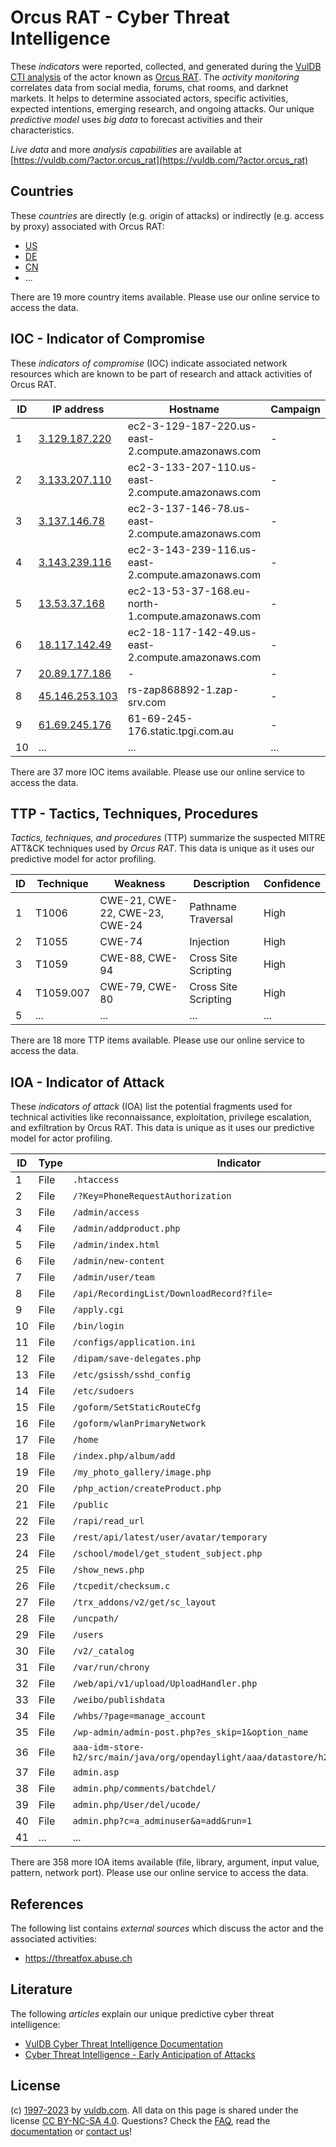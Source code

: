 # Orcus RAT - Cyber Threat Intelligence

These _indicators_ were reported, collected, and generated during the [VulDB CTI analysis](https://vuldb.com/?kb.cti) of the actor known as [Orcus RAT](https://vuldb.com/?actor.orcus_rat). The _activity monitoring_ correlates data from social media, forums, chat rooms, and darknet markets. It helps to determine associated actors, specific activities, expected intentions, emerging research, and ongoing attacks. Our unique _predictive model_ uses _big data_ to forecast activities and their characteristics.

_Live data_ and more _analysis capabilities_ are available at [https://vuldb.com/?actor.orcus_rat](https://vuldb.com/?actor.orcus_rat)

## Countries

These _countries_ are directly (e.g. origin of attacks) or indirectly (e.g. access by proxy) associated with Orcus RAT:

* [US](https://vuldb.com/?country.us)
* [DE](https://vuldb.com/?country.de)
* [CN](https://vuldb.com/?country.cn)
* ...

There are 19 more country items available. Please use our online service to access the data.

## IOC - Indicator of Compromise

These _indicators of compromise_ (IOC) indicate associated network resources which are known to be part of research and attack activities of Orcus RAT.

ID | IP address | Hostname | Campaign | Confidence
-- | ---------- | -------- | -------- | ----------
1 | [3.129.187.220](https://vuldb.com/?ip.3.129.187.220) | ec2-3-129-187-220.us-east-2.compute.amazonaws.com | - | Medium
2 | [3.133.207.110](https://vuldb.com/?ip.3.133.207.110) | ec2-3-133-207-110.us-east-2.compute.amazonaws.com | - | Medium
3 | [3.137.146.78](https://vuldb.com/?ip.3.137.146.78) | ec2-3-137-146-78.us-east-2.compute.amazonaws.com | - | Medium
4 | [3.143.239.116](https://vuldb.com/?ip.3.143.239.116) | ec2-3-143-239-116.us-east-2.compute.amazonaws.com | - | Medium
5 | [13.53.37.168](https://vuldb.com/?ip.13.53.37.168) | ec2-13-53-37-168.eu-north-1.compute.amazonaws.com | - | Medium
6 | [18.117.142.49](https://vuldb.com/?ip.18.117.142.49) | ec2-18-117-142-49.us-east-2.compute.amazonaws.com | - | Medium
7 | [20.89.177.186](https://vuldb.com/?ip.20.89.177.186) | - | - | High
8 | [45.146.253.103](https://vuldb.com/?ip.45.146.253.103) | rs-zap868892-1.zap-srv.com | - | High
9 | [61.69.245.176](https://vuldb.com/?ip.61.69.245.176) | 61-69-245-176.static.tpgi.com.au | - | High
10 | ... | ... | ... | ...

There are 37 more IOC items available. Please use our online service to access the data.

## TTP - Tactics, Techniques, Procedures

_Tactics, techniques, and procedures_ (TTP) summarize the suspected MITRE ATT&CK techniques used by _Orcus RAT_. This data is unique as it uses our predictive model for actor profiling.

ID | Technique | Weakness | Description | Confidence
-- | --------- | -------- | ----------- | ----------
1 | T1006 | CWE-21, CWE-22, CWE-23, CWE-24 | Pathname Traversal | High
2 | T1055 | CWE-74 | Injection | High
3 | T1059 | CWE-88, CWE-94 | Cross Site Scripting | High
4 | T1059.007 | CWE-79, CWE-80 | Cross Site Scripting | High
5 | ... | ... | ... | ...

There are 18 more TTP items available. Please use our online service to access the data.

## IOA - Indicator of Attack

These _indicators of attack_ (IOA) list the potential fragments used for technical activities like reconnaissance, exploitation, privilege escalation, and exfiltration by Orcus RAT. This data is unique as it uses our predictive model for actor profiling.

ID | Type | Indicator | Confidence
-- | ---- | --------- | ----------
1 | File | `.htaccess` | Medium
2 | File | `/?Key=PhoneRequestAuthorization` | High
3 | File | `/admin/access` | High
4 | File | `/admin/addproduct.php` | High
5 | File | `/admin/index.html` | High
6 | File | `/admin/new-content` | High
7 | File | `/admin/user/team` | High
8 | File | `/api/RecordingList/DownloadRecord?file=` | High
9 | File | `/apply.cgi` | Medium
10 | File | `/bin/login` | Medium
11 | File | `/configs/application.ini` | High
12 | File | `/dipam/save-delegates.php` | High
13 | File | `/etc/gsissh/sshd_config` | High
14 | File | `/etc/sudoers` | Medium
15 | File | `/goform/SetStaticRouteCfg` | High
16 | File | `/goform/wlanPrimaryNetwork` | High
17 | File | `/home` | Low
18 | File | `/index.php/album/add` | High
19 | File | `/my_photo_gallery/image.php` | High
20 | File | `/php_action/createProduct.php` | High
21 | File | `/public` | Low
22 | File | `/rapi/read_url` | High
23 | File | `/rest/api/latest/user/avatar/temporary` | High
24 | File | `/school/model/get_student_subject.php` | High
25 | File | `/show_news.php` | High
26 | File | `/tcpedit/checksum.c` | High
27 | File | `/trx_addons/v2/get/sc_layout` | High
28 | File | `/uncpath/` | Medium
29 | File | `/users` | Low
30 | File | `/v2/_catalog` | Medium
31 | File | `/var/run/chrony` | High
32 | File | `/web/api/v1/upload/UploadHandler.php` | High
33 | File | `/weibo/publishdata` | High
34 | File | `/whbs/?page=manage_account` | High
35 | File | `/wp-admin/admin-post.php?es_skip=1&option_name` | High
36 | File | `aaa-idm-store-h2/src/main/java/org/opendaylight/aaa/datastore/h2/RoleStore.java` | High
37 | File | `admin.asp` | Medium
38 | File | `admin.php/comments/batchdel/` | High
39 | File | `admin.php/User/del/ucode/` | High
40 | File | `admin.php?c=a_adminuser&a=add&run=1` | High
41 | ... | ... | ...

There are 358 more IOA items available (file, library, argument, input value, pattern, network port). Please use our online service to access the data.

## References

The following list contains _external sources_ which discuss the actor and the associated activities:

* https://threatfox.abuse.ch

## Literature

The following _articles_ explain our unique predictive cyber threat intelligence:

* [VulDB Cyber Threat Intelligence Documentation](https://vuldb.com/?kb.cti)
* [Cyber Threat Intelligence - Early Anticipation of Attacks](https://www.scip.ch/en/?labs.20201022)

## License

(c) [1997-2023](https://vuldb.com/?kb.changelog) by [vuldb.com](https://vuldb.com/?kb.about). All data on this page is shared under the license [CC BY-NC-SA 4.0](https://creativecommons.org/licenses/by-nc-sa/4.0/). Questions? Check the [FAQ](https://vuldb.com/?kb.faq), read the [documentation](https://vuldb.com/?kb) or [contact us](https://vuldb.com/?contact)!
